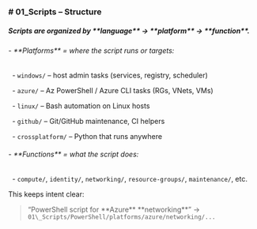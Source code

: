 ﻿### \# 01\_Scripts – Structure



##### Scripts are organized by \*\*language\*\* → \*\*platform\*\* → \*\*function\*\*.



###### \- \*\*Platforms\*\* = where the script runs or targets:

&nbsp; - `windows/` – host admin tasks (services, registry, scheduler)

&nbsp; - `azure/` – Az PowerShell / Azure CLI tasks (RGs, VNets, VMs)

&nbsp; - `linux/` – Bash automation on Linux hosts

&nbsp; - `github/` – Git/GitHub maintenance, CI helpers

&nbsp; - `crossplatform/` – Python that runs anywhere



###### \- \*\*Functions\*\* = what the script does:

&nbsp; - `compute/`, `identity/`, `networking/`, `resource-groups/`, `maintenance/`, etc.



This keeps intent clear:

> “PowerShell script for \*\*Azure\*\* \*\*networking\*\*” → `01\_Scripts/PowerShell/platforms/azure/networking/...`



